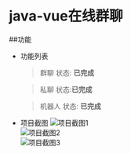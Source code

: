 # java-vue在线群聊
##功能
* 功能列表
    > 群聊 状态: **已完成**
     
    > 私聊 状态:**已完成**
    
    > 机器人 状态: **已完成**
* 项目截图
        ![项目截图1](https://gitee.com/kindergarten__killer/kk/tree/master/src/main/resources/static/dist/images/项目截图1.png)    
        ![项目截图2](https://gitee.com/kindergarten__killer/kk/tree/master/src/main/resources/static/dist/images/项目截图2.png)    
        ![项目截图3](https://gitee.com/kindergarten__killer/kk/tree/master/src/main/resources/static/dist/images/项目截图3.png)    
        
    
